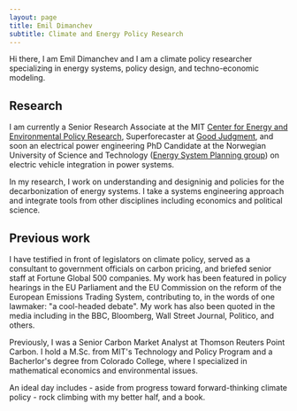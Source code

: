 ```yaml
---
layout: page
title: Emil Dimanchev
subtitle: Climate and Energy Policy Research
---
```


Hi there, I am Emil Dimanchev and I am a climate policy researcher specializing in energy systems, policy design, and techno-economic modeling.

## Research

I am currently a Senior Research Associate at the MIT [Center for Energy and Environmental Policy Research](http://ceepr.mit.edu), Superforecaster at [Good Judgment](http://ceepr.mit.edu), and soon an electrical power engineering PhD Candidate at the Norwegian University of Science and Technology ([Energy System Planning group](https://www.ntnu.edu/iel/research)) on electric vehicle integration in power systems. 

In my research, I work on understanding and designinig and policies for the decarbonization of energy systems. I take a systems engineering approach and integrate tools from other disciplines including economics and political science.

## Previous work

I have testified in front of legislators on climate policy, served as a consultant to government officials on carbon pricing, and briefed senior staff at Fortune Global 500 companies. My work has been featured in policy hearings in the EU Parliament and the EU Commission on the reform of the European Emissions Trading System, contributing to, in the words of one lawmaker: "a cool-headed debate". My work has also been quoted in the media including in the BBC, Bloomberg, Wall Street Journal, Politico, and others.

Previously, I was a Senior Carbon Market Analyst at Thomson Reuters Point Carbon. I hold a M.Sc. from MIT's Technology and Policy Program and a Bacherlor's degree from Colorado College, where I specialized in mathematical economics and environmental issues.

An ideal day includes - aside from progress toward forward-thinking climate policy - rock climbing with my better half, and a book.
